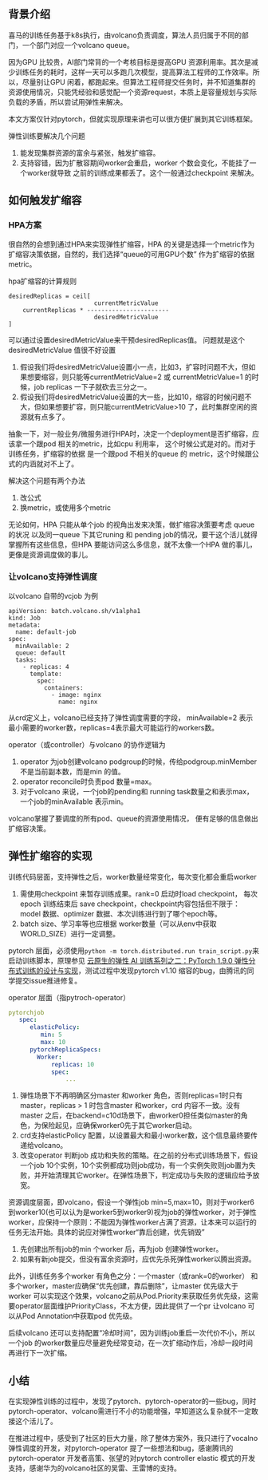
## 背景介绍

喜马的训练任务基于k8s执行，由volcano负责调度，算法人员归属于不同的部门，一个部门对应一个volcano queue。

因为GPU 比较贵，AI部门常背的一个考核目标是提高GPU 资源利用率。其次是减少训练任务的耗时，这样一天可以多跑几次模型，提高算法工程师的工作效率。所以，尽量别让GPU 闲着，都跑起来。但算法工程师提交任务时，并不知道集群的资源使用情况，只能凭经验和感觉配一个资源request，本质上是容量规划与实际负载的矛盾，所以尝试用弹性来解决。

本文方案仅针对pytorch，但就实现原理来讲也可以很方便扩展到其它训练框架。

弹性训练要解决几个问题
1. 能发现集群资源的富余与紧张，触发扩缩容。
2. 支持容错，因为扩散容期间worker会重启，worker 个数会变化，不能挂了一个worker就导致 之前的训练成果都丢了。这个一般通过checkpoint 来解决。



## 如何触发扩缩容

### HPA方案

很自然的会想到通过HPA来实现弹性扩缩容，HPA 的关键是选择一个metric作为扩缩容决策依据，自然的，我们选择“queue的可用GPU个数” 作为扩缩容的依据metric。

hpa扩缩容的计算规则

```
desiredReplicas = ceil[
                        currentMetricValue
    currentReplicas * -----------------------
                        desiredMetricValue 
]
```

可以通过设置desiredMetricValue来干预desiredReplicas值。 问题就是这个desiredMetricValue 值很不好设置
1. 假设我们将desiredMetricValue设置小一点，比如3，扩容时问题不大，但如果想要缩容，则只能等currentMetricValue=2 或 currentMetricValue=1 的时候，job replicas 一下子就砍去三分之一。 
2. 假设我们将desiredMetricValue设置的大一些，比如10，缩容的时候问题不大，但如果想要扩容，则只能currentMetricValue>10 了，此时集群空闲的资源就有点多了。

抽象一下，对一般业务/微服务进行HPA时，决定一个deployment是否扩缩容，应该拿一个跟pod 相关的metric，比如cpu 利用率， 这个时候公式是对的。而对于训练任务，扩缩容的依据 是一个跟pod 不相关的queue 的 metric，这个时候跟公式的内涵就对不上了。

解决这个问题有两个办法
1. 改公式
2. 换metric，或使用多个metric

无论如何，HPA 只能从单个job 的视角出发来决策，做扩缩容决策要考虑 queue的状况 以及同一queue 下其它runing 和 pending job的情况，要干这个活儿就得掌握所有这些信息，但HPA 要能访问这么多信息，就不太像一个HPA 做的事儿，更像是资源调度做的事儿。

### 让volcano支持弹性调度

以volcano 自带的vcjob 为例

```
apiVersion: batch.volcano.sh/v1alpha1
kind: Job
metadata:
  name: default-job
spec:
  minAvailable: 2
  queue: default
  tasks:
    - replicas: 4
      template:
        spec:
          containers:
            - image: nginx
              name: nginx
```

从crd定义上，volcano已经支持了弹性调度需要的字段，  minAvailable=2 表示最小需要的worker数，replicas=4表示最大可能运行的workers数。 

operator（或controller）与volcano 的协作逻辑为
1. operator 为job创建volcano podgroup的时候，传给podgroup.minMember 不是当前副本数，而是min 的值。
2. operator reconcile时负责pod 数量=max。
3. 对于volcano 来说，一个job的pending和 running task数量之和表示max，一个job的minAvailable 表示min。

volcano掌握了要调度的所有pod、queue的资源使用情况， 便有足够的信息做出扩缩容决策。


## 弹性扩缩容的实现

训练代码层面，支持弹性之后，worker数量经常变化，每次变化都会重启worker
1. 需使用checkpoint 来暂存训练成果。rank=0 启动时load checkpoint， 每次epoch 训练结束后 save checkpoint，checkpoint内容包括但不限于：model 数据、optimizer 数据、本次训练进行到了哪个epoch等。
2. batch size、学习率等也应根据 worker数量（可以从env中获取WORLD_SIZE）进行一定调整。 

pytorch 层面，必须使用`python -m torch.distributed.run train_script.py`来启动训练脚本，原理参见 [云原生的弹性 AI 训练系列之二：PyTorch 1.9.0 弹性分布式训练的设计与实现](https://mp.weixin.qq.com/s/hlOYLKSHFDZWN21AsUn6bg)，测试过程中发现pytorch v1.10 缩容的bug，由腾讯的同学提交issue推进修复。


operator 层面（指pytroch-operator）

```yaml
pytorchjob 
   spec:
      elasticPolicy:
         min: 5
         max: 10
      pytorchReplicaSpecs:
        Worker:
            replicas: 10
            spec: 
                ...
```

1. 弹性场景下不再明确区分master 和worker 角色，否则replicas=1时只有master，replicas > 1 时包含master 和worker，crd 内容不一致。没有master 之后，在backend=c10d场景下，由worker0担任类似master的角色，为保险起见，应确保worker0先于其它worker启动。
2. crd支持elasticPolicy 配置，以设置最大和最小worker数，这个信息最终要传递给volcano。
3. 改变operator 判断job 成功和失败的策略。在之前的分布式训练场景下，假设一个job 10个实例，10个实例都成功则job成功，有一个实例失败则job置为失败，并开始清理其它worker。在弹性场景下，判定成功与失败的逻辑应给予放宽。

  
资源调度层面，即volcano，假设一个弹性job min=5,max=10，则对于worker6到worker10(也可以认为是worker5到worker9)视为job的弹性worker，对于弹性worker，应保持一个原则：不能因为弹性worker占满了资源，让本来可以运行的任务无法开始。具体的说应对弹性worker“靠后创建，优先销毁”
1. 先创建出所有job的min 个worker 后，再为job 创建弹性worker。
2. 如果有新job提交，但没有富余资源时，应优先杀死弹性worker以腾出资源。

此外，训练任务多个worker 有角色之分：一个master（或rank=0的worker） 和多个worker，master应确保“优先创建，靠后删除”，让master 优先级大于worker 可以实现这个效果，volcano之前从Pod.Priority来获取任务优先级，这需要operator层面维护PriorityClass，不太方便，因此提供了一个pr 让volcano 可以从Pod Annotation中获取pod 优先级。 

后续volcano 还可以支持配置“冷却时间”，因为训练job重启一次代价不小，所以一个job 的worker数量应尽量避免经常变动，在一次扩缩动作后，冷却一段时间再进行下一次扩缩。

## 小结

在实现弹性训练的过程中，发现了pytorch、pytorch-operator的一些bug，同时pytorch-operator、volcano需进行不小的功能增强，早知道这么复杂就不一定敢接这个活儿了。 

在推进过程中，感受到了社区的巨大力量，除了整体方案外，我只进行了vocalno弹性调度的开发，对pytorch-operator 提了一些想法和bug，感谢腾讯的pytorch-operator 开发者高策、张望的对pytorch controller elastic 模式的开发支持，感谢华为的volcano社区的吴雷、王雷博的支持。




